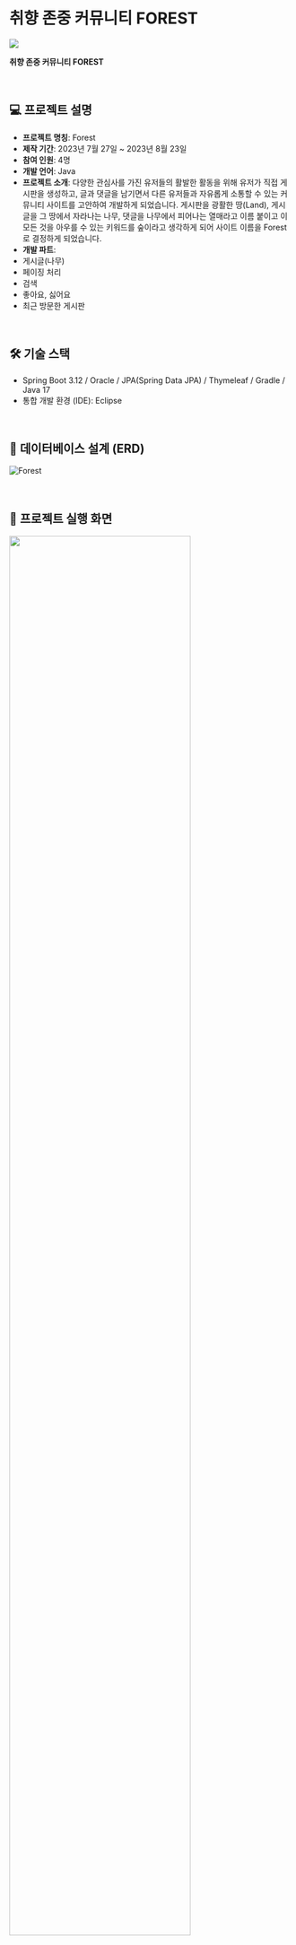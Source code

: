 # 취향 존중 커뮤니티 FOREST

<img src="https://user-images.githubusercontent.com/126144148/264972362-d46cb3fc-9b89-4dd4-8688-fed81e29af09.png">

**취향 존중 커뮤니티 FOREST**


<br/>

## 💻 프로젝트 설명

- **프로젝트 명칭**: Forest
- **제작 기간**: 2023년 7월 27일 ~ 2023년 8월 23일
- **참여 인원**: 4명
- **개발 언어**: Java
- **프로젝트 소개**: 다양한 관심사를 가진 유저들의 활발한 활동을 위해 유저가 직접 게시판을 생성하고, 글과 댓글을 남기면서 다른 유저들과 자유롭게 소통할 수 있는 커뮤니티 사이트를 고안하여 개발하게 되었습니다. 게시판을 광활한 땅(Land), 게시글을 그 땅에서 자라나는 나무, 댓글을 나무에서 피어나는 열매라고 이름 붙이고 이 모든 것을 아우를 수 있는 키워드를 숲이라고 생각하게 되어 사이트 이름을 Forest로 결정하게 되었습니다.
- **개발 파트**:
- 게시글(나무)
- 페이징 처리
- 검색
- 좋아요, 싫어요
- 최근 방문한 게시판



<br/>

## 🛠 기술 스택
- Spring Boot 3.12 / Oracle / JPA(Spring Data JPA) / Thymeleaf / Gradle / Java 17
- 통합 개발 환경 (IDE): Eclipse

<br/>

## 🧱 데이터베이스 설계 (ERD)
![Forest](https://github.com/WonjunS/Forest/assets/93713151/8e275292-759b-4300-aad5-1c02c7abb4da)

<br/>

## 🌲 프로젝트 실행 화면

<img src="https://user-images.githubusercontent.com/126144148/264969955-e5b0d639-c632-4c5c-951a-417743767ef2.png" width=80%>


<img src="https://user-images.githubusercontent.com/126144148/264970064-6275ee0c-92dd-4938-bb2f-1eee0fcee2a2.png" width=80%>
<img src="https://user-images.githubusercontent.com/126144148/264970076-2ab79a4f-5571-474b-82a1-b3e10620b1fe.png" width=80%>
<img src="https://user-images.githubusercontent.com/126144148/264970083-75409f9f-910a-4a83-8871-6f749f14ec2b.png" width=80%>
<img src="https://user-images.githubusercontent.com/126144148/264970089-e41b6718-cb56-49c3-a48d-e9f04809cee2.png" width=80%>


<img src="https://user-images.githubusercontent.com/126144148/264970094-fc6bea0e-6670-46ee-8095-936bdfefe715.png" width=80%>
<img src="https://user-images.githubusercontent.com/126144148/264970099-f9029d01-352d-44d1-8313-77f03d139928.png" width=80%>
<img src="https://user-images.githubusercontent.com/126144148/264970103-2434bbf3-3bcc-41e5-90c4-2867f9cd76b9.png" width=80%>

<img src="https://user-images.githubusercontent.com/126144148/264970111-ad2ae071-8ee0-4b9e-829c-336431c7ce5d.png" width=80%>
<img src="https://user-images.githubusercontent.com/126144148/264970117-58c480ea-d537-4ff7-8d84-7f79aec837ba.png" width=80%>
<img src="https://user-images.githubusercontent.com/126144148/264970122-d0d5dd54-2f7a-4f71-b08c-0a54766f2455.png" width=80%>
<img src="https://user-images.githubusercontent.com/126144148/264970128-0e36d62b-0d98-480d-8688-28416413cfc3.png" width=80%>
<img src="https://user-images.githubusercontent.com/126144148/264970133-7809c61f-f4ad-4d42-90d1-938da78d9abf.png" width=80%>
<img src="https://user-images.githubusercontent.com/126144148/264970136-2e59aa12-ffbb-4591-8e0d-045c902c9c29.png" width=80%>
<img src="https://user-images.githubusercontent.com/126144148/264970140-2a8136ba-4003-4a2b-9496-0b770642c2ec.png" width=80%>
<img src="https://user-images.githubusercontent.com/126144148/264970145-7818c187-38a4-486b-a29a-4f8c2424a7b9.png" width=80%>

<img src="https://user-images.githubusercontent.com/126144148/264970147-5b7c5078-4c61-458b-8d71-57a3bf71815b.png" width=80%>
<img src="https://user-images.githubusercontent.com/126144148/264970152-6b19ea7c-5212-4d29-9627-4caa1ca8bfb6.png" width=80%>

<img src="https://user-images.githubusercontent.com/126144148/264970156-e9ee8c10-3aeb-4037-8e34-d82b41feeb11.png" width=80%>
<img src="https://user-images.githubusercontent.com/126144148/264970161-a9069e74-088d-473c-8cb1-37fd36297f31.png" width=80%>
<img src="https://user-images.githubusercontent.com/126144148/264970165-953037d4-1238-4f4c-91fc-8fd3498aef1e.png" width=80%>
<img src="https://user-images.githubusercontent.com/126144148/264970168-faf2b9c7-ad54-430e-9e2f-ee01b1de7d3d.png" width=80%>
<img src="https://user-images.githubusercontent.com/126144148/264970170-665d6153-2563-4c99-8f62-88c2b301a8cb.png" width=80%>
<img src="https://user-images.githubusercontent.com/126144148/264970173-cb2347e6-1c46-449a-9d70-571bd1e1a2c8.png" width=80%>
<img src="https://user-images.githubusercontent.com/126144148/264970176-ff8145d8-2e3d-4c91-a277-1bc8a817aa54.png" width=80%>

<img src="https://user-images.githubusercontent.com/126144148/264970179-240b3440-6f9e-46a9-9ab7-cf381a9cfcb6.png" width=80%>
<img src="https://user-images.githubusercontent.com/126144148/264970182-8f538159-183e-4ebf-bbd6-4e608a2db0db.png" width=80%>
<img src="https://user-images.githubusercontent.com/126144148/264970188-ca9de240-29e4-492e-a615-39ce2222bcf0.png" width=80%>
<img src="https://user-images.githubusercontent.com/126144148/264970193-ade4484a-1eb9-4bf3-b064-1dce8ffc277c.png" width=80%>

<img src="https://user-images.githubusercontent.com/126144148/264970195-f8e874f8-5d96-4482-aead-e28b0afd61ac.png" width=80%>
<img src="https://user-images.githubusercontent.com/126144148/264970200-ca1475e6-b074-4b81-9b18-763dcefaa2cc.png" width=80%>
<img src="https://user-images.githubusercontent.com/126144148/264970204-f23418df-0694-4148-b4b9-3869e527d2f3.png" width=80%>
<img src="https://user-images.githubusercontent.com/126144148/264970211-362efa39-add9-4973-b21a-b6d56f55f93a.png" width=80%>

<br/>

## 👨🏻‍💻 프로젝트 멤버


|            [원준](https://github.com/WonjunS)             |            [한별](https://github.com/blackhabin)               |             [우현](https://github.com/kkwh)             |             [선아](https://github.com/seonaK)             |              
| :----------------------------------------------------------: | :----------------------------------------------------------: | :----------------------------------------------------------: | :----------------------------------------------------------: | 
| <img src="https://avatars.githubusercontent.com/u/93713151?v=4" width=200px alt="_"/> | <img src="https://avatars.githubusercontent.com/u/126144148?v=4" width=200px alt="_"/> | <img src="https://avatars.githubusercontent.com/u/121307297?v=4" width=200px alt="_"/> | <img src="https://avatars.githubusercontent.com/u/134375418?v=4" width=200px alt="_"> | 
|                         🏆 팀장                         |                         🌱 팀원                        |                           🌵 부팀장                           |                           🌷 팀원                           |                           🌻 공룡                           |    

